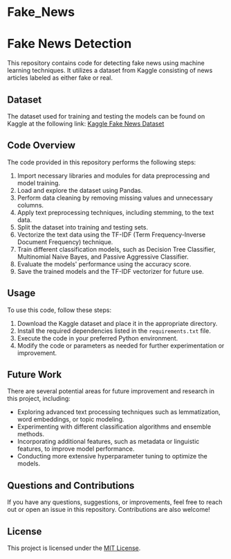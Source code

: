 # Fake_News

# Fake News Detection

This repository contains code for detecting fake news using machine learning techniques. It utilizes a dataset from Kaggle consisting of news articles labeled as either fake or real.

## Dataset

The dataset used for training and testing the models can be found on Kaggle at the following link: [Kaggle Fake News Dataset](https://www.kaggle.com/competitions/fake-news/data)

## Code Overview

The code provided in this repository performs the following steps:

1. Import necessary libraries and modules for data preprocessing and model training.
2. Load and explore the dataset using Pandas.
3. Perform data cleaning by removing missing values and unnecessary columns.
4. Apply text preprocessing techniques, including stemming, to the text data.
5. Split the dataset into training and testing sets.
6. Vectorize the text data using the TF-IDF (Term Frequency-Inverse Document Frequency) technique.
7. Train different classification models, such as Decision Tree Classifier, Multinomial Naive Bayes, and Passive Aggressive Classifier.
8. Evaluate the models' performance using the accuracy score.
9. Save the trained models and the TF-IDF vectorizer for future use.

## Usage

To use this code, follow these steps:

1. Download the Kaggle dataset and place it in the appropriate directory.
2. Install the required dependencies listed in the `requirements.txt` file.
3. Execute the code in your preferred Python environment.
4. Modify the code or parameters as needed for further experimentation or improvement.

## Future Work

There are several potential areas for future improvement and research in this project, including:

- Exploring advanced text processing techniques such as lemmatization, word embeddings, or topic modeling.
- Experimenting with different classification algorithms and ensemble methods.
- Incorporating additional features, such as metadata or linguistic features, to improve model performance.
- Conducting more extensive hyperparameter tuning to optimize the models.

## Questions and Contributions

If you have any questions, suggestions, or improvements, feel free to reach out or open an issue in this repository. Contributions are also welcome!

## License

This project is licensed under the [MIT License](LICENSE).

